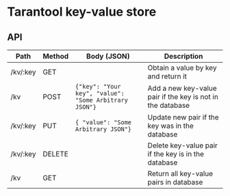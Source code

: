 # Tarantool key-value store
 
## API
Path | Method | Body (JSON) | Description
--- | --- | --- | --- 
/kv/:key | GET |  | Obtain a value by key and return it
/kv | POST | ```{"key": "Your key", "value": "Some Arbitrary JSON"} ``` | Add a new key-value pair if the key is not in the database
/kv/:key | PUT | ```{ "value": "Some Arbitrary JSON"} ``` | Update new pair if the key was in the database
/kv/:key | DELETE | | Delete key-value pair if the key is in the database
/kv | GET |  | Return all key-value pairs in database
